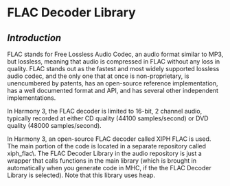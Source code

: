 # FLAC Decoder Library

## _Introduction_
FLAC stands for Free Lossless Audio Codec, an audio format similar to MP3, but lossless, meaning that audio is compressed in FLAC without any loss in quality. FLAC stands out as the fastest and most widely supported lossless audio codec, and the only one that at once is non-proprietary, is unencumbered by patents, has an open-source reference implementation, has a well documented format and API, and has several other independent implementations.

In Harmony 3, the FLAC decoder is limited to 16-bit, 2 channel audio, typically recorded at either CD quality (44100 samples\/second) or DVD quality (48000 samples\/second).

In Harmony 3, an open-source FLAC decoder called XIPH FLAC is used. The main portion of the code is located in a separate repository called xiph_flac\\. The FLAC Decoder Library in the audio repository is just a wrapper that calls functions in the main library (which is brought in automatically when you generate code in MHC, if the the FLAC Decoder Library is selected). Note that this library uses heap.